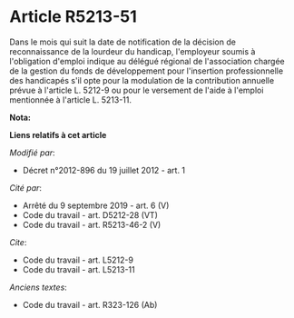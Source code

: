 # Article R5213-51

Dans le mois qui suit la date de notification de la décision de reconnaissance de la lourdeur du handicap, l'employeur soumis
à l'obligation d'emploi indique au                   délégué régional de l'association chargée de la gestion du fonds de
développement pour l'insertion professionnelle des handicapés s'il opte pour la modulation de la contribution annuelle prévue
à l'article L. 5212-9 ou pour le versement de l'aide à l'emploi mentionnée à l'article L. 5213-11.

**Nota:**



**Liens relatifs à cet article**

_Modifié par_:

  - Décret n°2012-896 du 19 juillet 2012 - art. 1

_Cité par_:

  - Arrêté du 9 septembre 2019 - art. 6 (V)
  - Code du travail - art. D5212-28 (VT)
  - Code du travail - art. R5213-46-2 (V)

_Cite_:

  - Code du travail - art. L5212-9
  - Code du travail - art. L5213-11

_Anciens textes_:

  - Code du travail - art. R323-126 (Ab)
